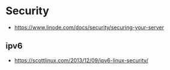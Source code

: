 # Security

* https://www.linode.com/docs/security/securing-your-server

## ipv6

* https://scottlinux.com/2013/12/09/ipv6-linux-security/

